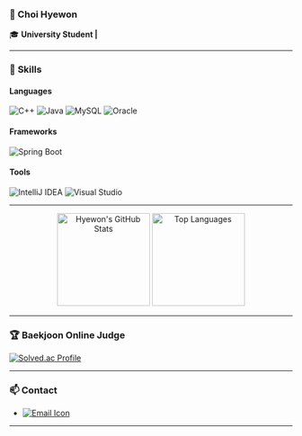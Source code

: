 ### 👋 Choi Hyewon

🎓 **University Student |**

---

### 🌱 **Skills**

#### **Languages**
![C++](https://img.shields.io/badge/-C++-00599C?style=for-the-badge&logo=cplusplus&logoColor=white) 
![Java](https://img.shields.io/badge/-Java-007396?style=for-the-badge&logo=java&logoColor=white) 
![MySQL](https://img.shields.io/badge/-MySQL-4479A1?style=for-the-badge&logo=mysql&logoColor=white)
![Oracle](https://img.shields.io/badge/-Oracle-F80000?style=for-the-badge&logo=oracle&logoColor=white)

#### **Frameworks**
![Spring Boot](https://img.shields.io/badge/-Spring%20Boot-6DB33F?style=for-the-badge&logo=springboot&logoColor=white)

#### **Tools**
![IntelliJ IDEA](https://img.shields.io/badge/-IntelliJ%20IDEA-000000?style=for-the-badge&logo=intellijidea&logoColor=white) 
![Visual Studio](https://img.shields.io/badge/-Visual%20Studio-5C2D91?style=for-the-badge&logo=visualstudio&logoColor=white)

---

<div align="center">
  <img src="https://github-readme-stats.vercel.app/api?username=choihywon&show_icons=true&theme=tokyonight&count_private=true&hide=issues" alt="Hyewon's GitHub Stats" height="165" />
  <img src="https://github-readme-stats.vercel.app/api/top-langs/?username=choihywon&layout=compact&theme=tokyonight" alt="Top Languages" height="165" />
</div>

---

### 🏆 **Baekjoon Online Judge**
[![Solved.ac Profile](http://mazassumnida.wtf/api/v2/generate_badge?boj=dongsim00)](https://solved.ac/dongsim00/)

---

### 📫 **Contact**
- [![Email Icon](https://img.shields.io/badge/-Email-D14836?style=for-the-badge&logo=gmail&logoColor=white)](mailto:dongsim00@yu.ac.kr)

---
